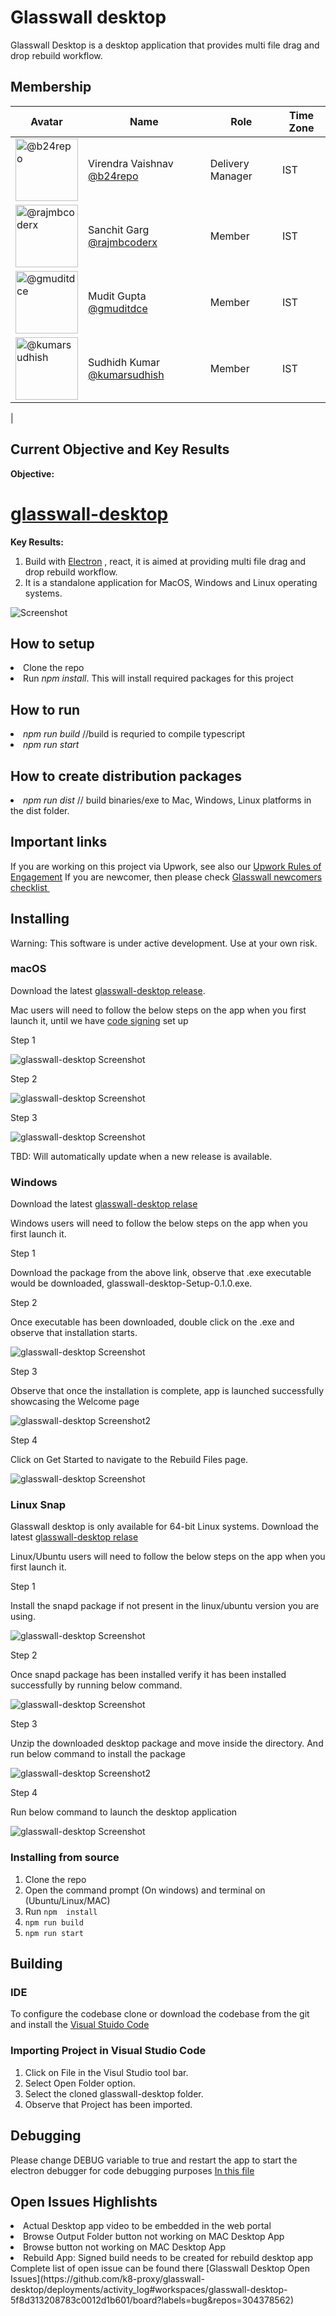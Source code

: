 
# Glasswall desktop

Glasswall Desktop is a desktop application that provides multi file drag and drop rebuild workflow.


## Membership

| Avatar | Name | Role | Time Zone |
| -------------------------------------------|----------------------|----------------------------| -------- |
| <img src="img/Virendra Vaishnav.png" width=100 alt="@b24repo">  | Virendra Vaishnav [@b24repo](https://github.com/b24repo) | Delivery Manager | IST |
| <img src="img/Sanchit.png" width=100 alt="@rajmbcoderx">  | Sanchit Garg [@rajmbcoderx](https://github.com/rajmbcoderx) | Member | IST |
| <img src="img/Mudit.png" width=100 alt="@gmuditdce">  | Mudit Gupta [@gmuditdce](https://github.com/gmuditdce) | Member | IST |
| <img src="img/Sudhish.png" width=100 alt="@kumarsudhish">  | Sudhidh Kumar [@kumarsudhish](https://github.com/kumarsudhish) | Member | IST |
| 

## Current Objective and Key Results
**Objective:**

# [glasswall-desktop](https://k8-proxy.github.io/glasswall-desktop/)


**Key Results:**
1. Build with <a href="https://github.com/electron/electron"> Electron</a> , react, it is aimed at providing multi file drag and drop rebuild workflow.
2. It is a standalone application for MacOS, Windows and Linux operating systems.


![Screenshot](img/Screen-shot-1.png)

<h2> How to setup</h2> 
<li> Clone the repo</li>
<li> Run<i> npm install</i>. This will install required packages for this project </li>

<h2> How to run</h2> 
<li> <i>npm run build</i> //build is requried to compile typescript</li> 
<li> <i>npm run start </i></li>

<h2> How to create distribution packages</h2> 
<li> <i>npm run dist</i> // build binaries/exe to Mac, Windows, Linux platforms in the dist folder. </li>

## Important links

If you are working on this project via Upwork, see also our [Upwork Rules of Engagement](https://github.com/filetrust/Open-Source/blob/master/upwork/rules-of-engagement.md)
If you are newcomer, then please check [Glasswall newcomers checklist ](https://github.com/filetrust/Open-Source )


## Installing

Warning: This software is under active development. Use at your own risk.

### macOS

Download the latest [glasswall-desktop release](https://github.com/k8-proxy/glasswall-desktop/releases/download/0.1.0/glasswall-desktop.dmg).

Mac users will need to follow the below steps on the app when you first launch it, until we have [code signing](https://www.electron.build/code-signing) set up

<p>Step 1</p>
  
![glasswall-desktop Screenshot](img/permission1.png)


<p>Step 2</p>

![glasswall-desktop Screenshot](img/permission2.png)


<p>Step 3</p>

![glasswall-desktop Screenshot](img/permission3.png)

TBD: Will automatically update when a new release is available.

### Windows

Download the latest [glasswall-desktop relase](https://github.com/k8-proxy/glasswall-desktop/releases/download/v0.1.0/glasswall-desktop-Setup-0.1.0.exe)

Windows users will need to follow the below steps on the app when you first launch it.

<p>Step 1</p>
Download the package from the above link, observe that .exe executable would be downloaded, glasswall-desktop-Setup-0.1.0.exe.


<p>Step 2</p>
Once executable has been downloaded, double click on the .exe and observe that installation starts.

![glasswall-desktop Screenshot](img/Windows_Installation.JPG)


<p>Step 3</p>
Observe that once the installation is complete, app is launched successfully showcasing the Welcome page

![glasswall-desktop Screenshot2](img/Windows_Welcome_Page.JPG)


<p>Step 4</p>
Click on Get Started to navigate to the Rebuild Files page.

![glasswall-desktop Screenshot](img/Windows_Rebuild_Page.JPG)


### Linux Snap

Glasswall desktop is only available for 64-bit Linux systems.
Download the latest [glasswall-desktop relase](https://github.com/k8-proxy/glasswall-desktop/releases/download/v0.1.0/glasswall-desktop-Setup-0.1.0.snap)

Linux/Ubuntu users will need to follow the below steps on the app when you first launch it.

<p>Step 1</p>
Install the snapd package if not present in the linux/ubuntu version you are using.

![glasswall-desktop Screenshot](img/Linux_Snap_Install_Command.JPG)


<p>Step 2</p>
Once snapd package has been installed verify it has been installed successfully by running below command.

![glasswall-desktop Screenshot](img/Linux_SnapPackage_Verification_Command.JPG)


<p>Step 3</p>
Unzip the downloaded desktop package and move inside the directory. And run below command to install the package

![glasswall-desktop Screenshot2](img/Linux_DesktopApp_Install_Command.JPG)


<p>Step 4</p>
Run below command to launch the desktop application

![glasswall-desktop Screenshot](img/Linux_DesktopApp_Run_Command.JPG)


### Installing from source

1. Clone the repo
2. Open the command prompt (On windows) and terminal on (Ubuntu/Linux/MAC)
3. Run `npm  install`
4. `npm run build`
5. `npm run start`

## Building

### IDE 
To configure the codebase clone or download the codebase from the git and install the [Visual Stuido Code](https://code.visualstudio.com/)

### Importing Project in Visual Studio Code
1. Click on File in the Visul Studio tool bar.
2. Select Open Folder option.
3. Select the cloned glasswall-desktop folder.
4. Observe that Project has been imported.

## Debugging
Please change DEBUG variable to true and restart the app to start the electron debugger for code debugging purposes
[In this file](img/Debugger.JPG)


## Open Issues Highlishts
<li> Actual Desktop app video to be embedded in the web portal</li>
<li> Browse Output Folder button not working on MAC Desktop App</li>
<li> Browse button not working on MAC Desktop App</li>
<li> Rebuild App: Signed build needs to be created for rebuild desktop app</li>
Complete list of open issue can be found there [Glasswall Desktop Open Issues](https://github.com/k8-proxy/glasswall-desktop/deployments/activity_log#workspaces/glasswall-desktop-5f8d313208783c0012d1b601/board?labels=bug&repos=304378562)





